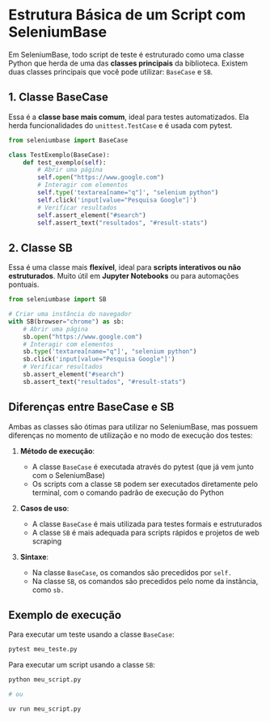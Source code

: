 # Estrutura Básica de um Script com SeleniumBase

Em SeleniumBase, todo script de teste é estruturado como uma classe Python que herda de uma das **classes principais** da biblioteca. Existem duas classes principais que você pode utilizar: `BaseCase` e `SB`.

## 1. Classe BaseCase

Essa é a **classe base mais comum**, ideal para testes automatizados. Ela herda funcionalidades do `unittest.TestCase` e é usada com pytest.

```python
from seleniumbase import BaseCase

class TestExemplo(BaseCase):
    def test_exemplo(self):
        # Abrir uma página
        self.open("https://www.google.com")
        # Interagir com elementos
        self.type('textarea[name="q"]', "selenium python")
        self.click('input[value="Pesquisa Google"]')
        # Verificar resultados
        self.assert_element("#search")
        self.assert_text("resultados", "#result-stats")
```

## 2. Classe SB

Essa é uma classe mais **flexível**, ideal para **scripts interativos ou não estruturados**. Muito útil em **Jupyter Notebooks** ou para automações pontuais.

```python
from seleniumbase import SB

# Criar uma instância do navegador
with SB(browser="chrome") as sb:
    # Abrir uma página
    sb.open("https://www.google.com")
    # Interagir com elementos
    sb.type('textarea[name="q"]', "selenium python")
    sb.click('input[value="Pesquisa Google"]')
    # Verificar resultados
    sb.assert_element("#search")
    sb.assert_text("resultados", "#result-stats")
```

## Diferenças entre BaseCase e SB

Ambas as classes são ótimas para utilizar no SeleniumBase, mas possuem diferenças no momento de utilização e no modo de execução dos testes:

1. **Método de execução**:

   - A classe `BaseCase` é executada através do pytest (que já vem junto com o SeleniumBase)
   - Os scripts com a classe `SB` podem ser executados diretamente pelo terminal, com o comando padrão de execução do Python

2. **Casos de uso**:

   - A classe `BaseCase` é mais utilizada para testes formais e estruturados
   - A classe `SB` é mais adequada para scripts rápidos e projetos de web scraping

3. **Sintaxe**:
   - Na classe `BaseCase`, os comandos são precedidos por `self.`
   - Na classe `SB`, os comandos são precedidos pelo nome da instância, como `sb.`

## Exemplo de execução

Para executar um teste usando a classe `BaseCase`:

```bash
pytest meu_teste.py
```

Para executar um script usando a classe `SB`:

```bash
python meu_script.py

# ou

uv run meu_script.py
```
